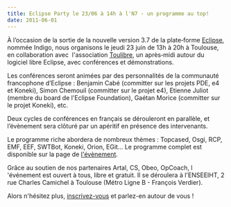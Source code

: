 ```yaml
---
title: Eclipse Party le 23/06 à 14h à l'N7 - un programme au top!
date: 2011-06-01
---
```


À l’occasion de la sortie de la nouvelle version 3.7 de la plate‐forme
[Eclipse](http://www.eclipse.org"), nommée Indigo, nous organisons le jeudi 23
juin de 13h à 20h à Toulouse, en collaboration avec  l'association
[Toulibre](http://www.toulibre.org/), un après‐midi autour du logiciel libre
Eclipse, avec conférences et démonstrations.

Les conférences seront animées par des personnalités de la communauté
francophone d’Eclipse : Benjamin Cabé (committer sur les projets PDE, e4 et
Koneki), Simon Chemouil (committer sur le projet e4), Etienne Juliot
(membre du board de l'Eclipse Foundation), Gaétan Morice (committer sur le
projet Koneki), etc.

Deux cycles de conférences en français se dérouleront en parallèle, et
l’évènement sera clôturé par un apéritif en présence des intervenants.

Le programme riche abordera de nombreux thèmes : Topcased, Osgi, RCP, EMF, EEF,
SWTBot, Koneki, Orion, EGit… Le programme complet est disponible sur la page
de [l'évènement](http://toulibre.org/eclipseparty).

Grâce au soutien de nos partenaires Artal, CS, Obeo, OpCoach, l 'événement est
ouvert à tous, libre et gratuit. Il se déroulera à l'ENSEEIHT, 2 rue Charles
Camichel à Toulouse (Métro Ligne B - François Verdier).

Alors n'hésitez plus, [inscrivez-vous](http://www.toulibre.org/eclipseparty#inscription)
et parlez-en autour de vous !